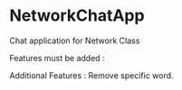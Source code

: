 # NetworkChatApp
Chat application for Network Class

Features must be added : 

Additional Features : 
Remove specific word.
